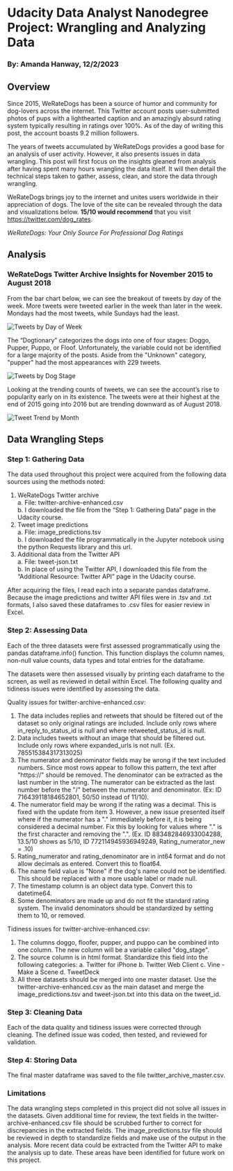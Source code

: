 # Udacity Data Analyst Nanodegree <br>Project: Wrangling and Analyzing Data
### By: Amanda Hanway, 12/2/2023  
  
## Overview  
  
Since 2015, WeRateDogs has been a source of humor and community for dog-lovers across the internet. This Twitter account posts user-submitted photos of pups with a lighthearted caption and an amazingly absurd rating system typically resulting in ratings over 100%. As of the day of writing this post, the account boasts 9.2 million followers.  

The years of tweets accumulated by WeRateDogs provides a good base for an analysis of user activity. However, it also presents issues in data wrangling. This post will first focus on the insights gleaned from analysis after having spent many hours wrangling the data itself. It will then detail the technical steps taken to gather, assess, clean, and store the data through wrangling.  
  
WeRateDogs brings joy to the internet and unites users worldwide in their appreciation of dogs. The love of the site can be revealed through the data and visualizations below. **15/10 would recommend** that you visit https://twitter.com/dog_rates.    

*WeRateDogs: Your Only Source For Professional Dog Ratings*

## Analysis  
  
### WeRateDogs Twitter Archive Insights for November 2015 to August 2018  
  
From the bar chart below, we can see the breakout of tweets by day of the week. More tweets were tweeted earlier in the week than later in the week. Mondays had the most tweets, while Sundays had the least.  

![Tweets by Day of Week]("images\day_of_week.png")
 
The “Dogtionary” categorizes the dogs into one of four stages: Doggo, Pupper, Puppo, or Floof. Unfortunately, the variable could not be identified for a large majority of the posts. Aside from the "Unknown" category, "pupper" had the most appearances with 229 tweets.

![Tweets by Dog Stage]("images\dog_stage.png")
  
Looking at the trending counts of tweets, we can see the account’s rise to popularity early on in its existence. The tweets were at their highest at the end of 2015 going into 2016 but are trending downward as of August 2018.  
  
![Tweet Trend by Month]("images\trend.png")

## Data Wrangling Steps  
  
### Step 1: Gathering Data  
  
The data used throughout this project were acquired from the following data sources using the methods noted:  
1. WeRateDogs Twitter archive   
  a. File: twitter-archive-enhanced.csv  
  b. I downloaded the file from the “Step 1: Gathering Data” page in the Udacity course.  
2. Tweet image predictions  
  a. File: image_predictions.tsv  
  b. I downloaded the file programmatically in the Jupyter notebook using the python Requests library and this url.  
3. Additional data from the Twitter API  
  a. File: tweet-json.txt  
  b. In place of using the Twitter API, I downloaded this file from the “Additional Resource: Twitter API” page in the Udacity course.  
  
After acquiring the files, I read each into a separate pandas dataframe. Because the image predictions and twitter API files were in .tsv and .txt formats, I also saved these dataframes to .csv files for easier review in Excel. 
  
### Step 2: Assessing Data  
  
Each of the three datasets were first assessed programmatically using the pandas dataframe.info() function. This function displays the column names, non-null value counts, data types and total entries for the dataframe.

The datasets were then assessed visually by printing each dataframe to the screen, as well as reviewed in detail within Excel. The following quality and tidiness issues were identified by assessing the data.

Quality issues for twitter-archive-enhanced.csv:
1. The data includes replies and retweets that should be filtered out of the dataset so only original ratings are included. Include only rows where in_reply_to_status_id is null and where retweeted_status_id is null.  
2. Data includes tweets without an image that should be filtered out. Include only rows where expanded_urls is not null. (Ex. 785515384317313025)  
3. The numerator and denominator fields may be wrong if the text included numbers. Since most rows appear to follow this pattern, the text after "https://" should be removed. The denominator can be extracted as the last number in the string. The numerator can be extracted as the last number before the "/" between the numerator and denominator. (Ex: ID 716439118184652801, 50/50 instead of 11/10).   
4. The numerator field may be wrong if the rating was a decimal. This is fixed with the update from item 3. However, a new issue presented itself where if the numerator has a "." immediately before it, it is being considered a decimal number. Fix this by looking for values where "." is the first character and removing the ".". (Ex. ID 883482846933004288, 13.5/10 shows as 5/10, ID 772114945936949249, Rating_numerator_new = .10)  
5. Rating_numerator and rating_denominator are in int64 format and do not allow decimals as entered. Convert this to float64.   
6. The name field value is "None" if the dog's name could not be identified. This should be replaced with a more usable label or made null.  
7. The timestamp column is an object data type. Convert this to datetime64.  
8. Some denominators are made up and do not fit the standard rating system. The invalid denominators should be standardized by setting them to 10, or removed. 

Tidiness issues for twitter-archive-enhanced.csv:
1. The columns doggo, floofer, pupper, and puppo can be combined into one column. The new column will be a variable called "dog_stage".
2. The source column is in html format. Standardize this field into the following categories: 
  a. Twitter for iPhone 
  b. Twitter Web Client
  c. Vine - Make a Scene 
  d. TweetDeck
3. All three datasets should be merged into one master dataset. Use the twitter-archive-enhanced.csv as the main dataset and merge the image_predictions.tsv and tweet-json.txt into this data on the tweet_id.

### Step 3: Cleaning Data

Each of the data quality and tidiness issues were corrected through cleaning. The defined issue was coded, then tested, and reviewed for validation.

### Step 4: Storing Data

The final master dataframe was saved to the file twitter_archive_master.csv.

### Limitations

The data wrangling steps completed in this project did not solve all issues in the datasets. Given additional time for review, the text fields in the twitter-archive-enhanced.csv file should be scrubbed further to correct for discrepancies in the extracted fields. The image_predictions.tsv file should be reviewed in depth to standardize fields and make use of the output in the analysis. More recent data could be extracted from the Twitter API to make the analysis up to date. These areas have been identified for future work on this project. 








<br>
<br>
<br>
<br>
<br><br>
